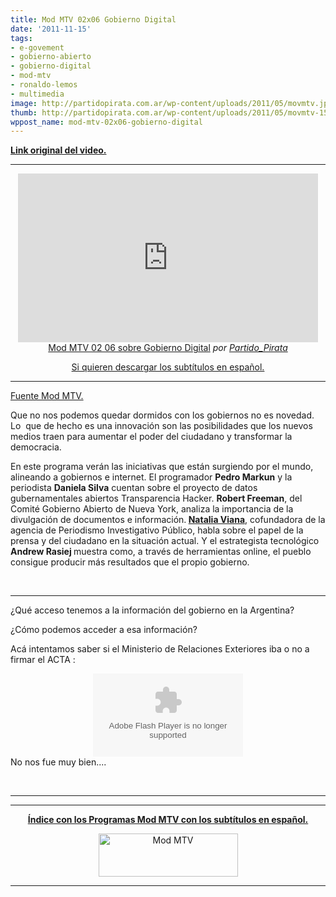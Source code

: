 ```yaml
---
title: Mod MTV 02x06 Gobierno Digital
date: '2011-11-15'
tags:
- e-govement
- gobierno-abierto
- gobierno-digital
- mod-mtv
- ronaldo-lemos
- multimedia
image: http://partidopirata.com.ar/wp-content/uploads/2011/05/movmtv.jpg
thumb: http://partidopirata.com.ar/wp-content/uploads/2011/05/movmtv-150x69.jpg
wppost_name: mod-mtv-02x06-gobierno-digital
---
```


<strong><a href="http://mtv.uol.com.br/programas/mod/videos/02x06-governo-digital" target="_blank">Link original del video.</a></strong>

<hr />

<center><iframe src="http://www.dailymotion.com/embed/video/xmctz3" frameborder="0" width="480" height="270"></iframe>
<a href="http://www.dailymotion.com/video/xmctz3_mod-mtv-02-06-sobre-gobierno-digital_news" target="_blank">Mod MTV 02 06 sobre Gobierno Digital</a> <em>por <a href="http://www.dailymotion.com/Partido_Pirata" target="_blank">Partido_Pirata</a></em></center>
<p style="text-align: center;"><a href="http://www.4shared.com/document/7CDD5Hyq/modmtv0206.html" target="_blank">Si quieren descargar los subtítulos en español.</a></p>


<hr />

<a href="http://mtv.uol.com.br/programas/mod/blog/mod-02x06-governo-digital" target="_blank">Fuente Mod MTV.</a>

Que no nos podemos quedar dormidos con los gobiernos no es novedad. Lo  que de hecho es una innovación son las posibilidades que los nuevos medios traen para aumentar el poder del ciudadano y transformar la democracia.

En este programa verán las iniciativas que están surgiendo por el mundo, alineando a gobiernos e internet. El programador <strong>Pedro Markun</strong> y la periodista <strong>Daniela Silva</strong> cuentan sobre el proyecto de datos gubernamentales abiertos Transparencia Hacker. <strong>Robert Freeman</strong>, del Comité Gobierno Abierto de Nueva York, analiza la importancia de la divulgación de documentos e información.<strong> <a href="http://apublica.org/" target="_blank">Natalia Viana</a></strong>, cofundadora de la agencia de Periodismo Investigativo Público, habla sobre el papel de la prensa y del ciudadano en la situación actual. Y el estrategista tecnológico <strong>Andrew Rasiej </strong>muestra como, a través de herramientas online, el pueblo consigue producir más resultados que el propio gobierno.

&nbsp;

<hr />

¿Qué acceso tenemos a la información del gobierno en la Argentina?

¿Cómo podemos acceder a esa información?

Acá intentamos saber si el Ministerio de Relaciones Exteriores iba o no a firmar el ACTA :

<center>
<object id="player828023" width="240" height="133" classid="clsid:d27cdb6e-ae6d-11cf-96b8-444553540000" codebase="http://download.macromedia.com/pub/shockwave/cabs/flash/swflash.cab#version=6,0,40,0"><param name="AllowScriptAccess" value="always" /><param name="allowFullScreen" value="true" /><param name="wmode" value="transparent" /><param name="src" value="http://www.ivoox.com/playerivoox_ee_828023_1.html" /><param name="allowfullscreen" value="true" /><param name="allowscriptaccess" value="always" /><embed id="player828023" width="240" height="133" type="application/x-shockwave-flash" src="http://www.ivoox.com/playerivoox_ee_828023_1.html" AllowScriptAccess="always" allowFullScreen="true" wmode="transparent" allowfullscreen="true" allowscriptaccess="always" /></object></center>No nos fue muy bien....

&nbsp;

<hr />



<hr />
<p style="text-align: center;"><strong></strong><strong><a href="http://partido-pirata.blogspot.com/2011/10/mod-mtv-segunda-temporada.html">Índice con los Programas Mod MTV con los subtítulos en español.</a></strong></p>
<p style="text-align: center;"><strong></strong><strong></strong><a href="http://partidopirata.com.ar/wp-content/uploads/2011/05/movmtv.jpg"><img class="alignleft size-full wp-image-954" title="Mod MTV" src="http://partidopirata.com.ar/wp-content/uploads/2011/05/movmtv.jpg" alt="Mod MTV" width="223" height="69" /></a></p>


<hr />
